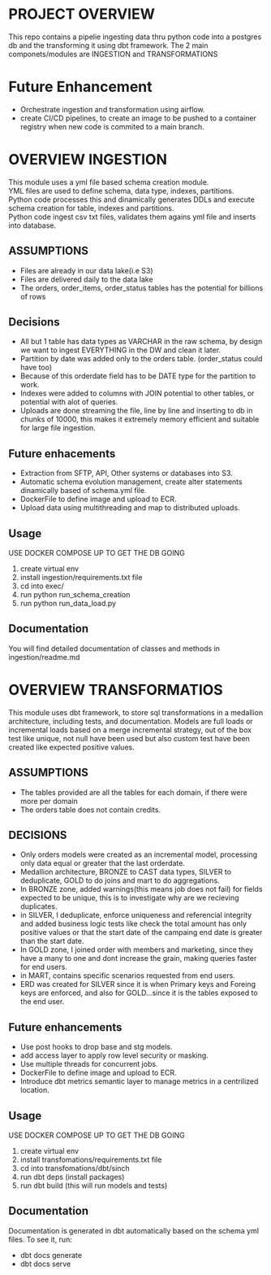 
# PROJECT OVERVIEW
This repo contains a pipelie ingesting data thru python code into a postgres db and the transforming it using dbt framework.
The 2 main componets/modules are INGESTION and TRANSFORMATIONS

# Future Enhancement
- Orchestrate ingestion and transformation using airflow.
- create CI/CD pipelines, to create an image to be pushed to a container registry when new code is commited to a main branch.

# OVERVIEW INGESTION
This module uses a yml file based schema creation module.  
YML files are used to define schema, data type, indexes, partitions.  
Python code processes this and dinamically generates DDLs and execute schema creation for table, indexes and partitions.  
Python code ingest csv txt files, validates them agains yml file and inserts into database.  

## ASSUMPTIONS
- Files are already in our data lake(i.e S3)
- Files are delivered daily to the data lake
- The orders, order_items, order_status tables has the potential for billions of rows

## Decisions
- All but 1 table has data types as VARCHAR in the raw schema, by design we want to ingest EVERYTHING in the DW and clean it later.
- Partition by date was added only to the orders table. (order_status could have too)
- Because of this orderdate field has to be DATE type for the partition to work.
- Indexes were added to columns with JOIN potential to other tables, or potential with alot of queries.
- Uploads are done streaming the file, line by line and inserting to db in chunks of 10000, this makes it extremely memory efficient and suitable for large file ingestion.

## Future enhacements
- Extraction from SFTP, API, Other systems or databases into S3.
- Automatic schema evolution management, create alter statements dinamically based of schema.yml file.
- DockerFile to define image and upload to ECR.
- Upload data using multithreading and map to distributed uploads.

## Usage
USE DOCKER COMPOSE UP TO GET THE DB GOING
1. create virtual env
2. install ingestion/requirements.txt file
3. cd into exec/
4. run python run_schema_creation
5. run python run_data_load.py

## Documentation
You will find detailed documentation of classes and methods in ingestion/readme.md

# OVERVIEW TRANSFORMATIOS
This module uses dbt framework, to store sql transformations in a medallion architecture, including tests, and documentation.
Models are full loads or incremental loads based on a merge incremental strategy, out of the box test like unique, not null have been used but also custom test have been created like expected positive values.

## ASSUMPTIONS
- The tables provided are all the tables for each domain, if there were more per domain
- The orders table does not contain credits.

## DECISIONS
- Only orders models were created as an incremental model, processing only data equal or greater that the last orderdate.
- Medallion architecture, BRONZE to CAST data types, SILVER to deduplicate, GOLD to do joins and mart to do aggregations.
- In BRONZE zone, added warnings(this means job does not fail) for fields expected to be unique, this is to investigate why are we recieving duplicates.
- in SILVER, I deduplicate, enforce uniqueness and referencial integrity and added business logic tests like check the total amount has only positive values or that the start date of the campaing end date is greater than the start date.
- In GOLD zone, I joined order with members and marketing, since they have a many to one and dont increase the grain, making queries faster for end users.
- in MART, contains specific scenarios requested from end users.
- ERD was created for SILVER since it is when Primary keys and Foreing keys are enforced, and also for GOLD...since it is the tables exposed to the end user.

## Future enhancements
- Use post hooks to drop base and stg models.
- add access layer to apply row level security or masking.
- Use multiple threads for concurrent jobs.
- DockerFile to define image and upload to ECR.
- Introduce dbt metrics semantic layer to manage metrics in a centrilized location.

## Usage
USE DOCKER COMPOSE UP TO GET THE DB GOING
1. create virtual env
2. install transfomations/requirements.txt file
3. cd into transfomations/dbt/sinch
4. run dbt deps (install packages)
5. run dbt build (this will run models and tests)

## Documentation
Documentation is generated in dbt automatically based on the schema yml files.
To see it, run:
- dbt docs generate
- dbt docs serve

